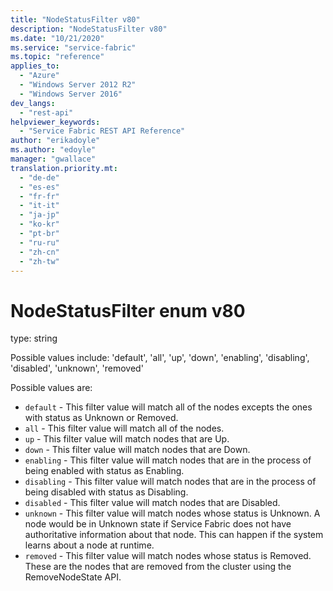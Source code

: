 ```yaml
---
title: "NodeStatusFilter v80"
description: "NodeStatusFilter v80"
ms.date: "10/21/2020"
ms.service: "service-fabric"
ms.topic: "reference"
applies_to: 
  - "Azure"
  - "Windows Server 2012 R2"
  - "Windows Server 2016"
dev_langs: 
  - "rest-api"
helpviewer_keywords: 
  - "Service Fabric REST API Reference"
author: "erikadoyle"
ms.author: "edoyle"
manager: "gwallace"
translation.priority.mt: 
  - "de-de"
  - "es-es"
  - "fr-fr"
  - "it-it"
  - "ja-jp"
  - "ko-kr"
  - "pt-br"
  - "ru-ru"
  - "zh-cn"
  - "zh-tw"
---
```

# NodeStatusFilter enum v80

type: string

Possible values include: 'default', 'all', 'up', 'down', 'enabling', 'disabling', 'disabled', 'unknown', 'removed'

Possible values are: 

  - `default` - This filter value will match all of the nodes excepts the ones with status as Unknown or Removed.
  - `all` - This filter value will match all of the nodes.
  - `up` - This filter value will match nodes that are Up.
  - `down` - This filter value will match nodes that are Down.
  - `enabling` - This filter value will match nodes that are in the process of being enabled with status as Enabling.
  - `disabling` - This filter value will match nodes that are in the process of being disabled with status as Disabling.
  - `disabled` - This filter value will match nodes that are Disabled.
  - `unknown` - This filter value will match nodes whose status is Unknown. A node would be in Unknown state if Service Fabric does not have authoritative information about that node. This can happen if the system learns about a node at runtime.
  - `removed` - This filter value will match nodes whose status is Removed. These are the nodes that are removed from the cluster using the RemoveNodeState API.

